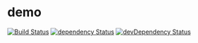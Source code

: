 # demo

[![Build Status](https://travis-ci.org/NathanielInman/demo.svg?branch=master)](https://travis-ci.org/NathanielInman/demo) [![dependency Status](https://david-dm.org/NathanielInman/demo/status.svg?style=flat)](https://david-dm.org/NathanielInman/demo) [![devDependency Status](https://david-dm.org/NathanielInman/demo/dev-status.svg?style=flat)](https://david-dm.org/NathanielInman/demo#info=devDependencies)
